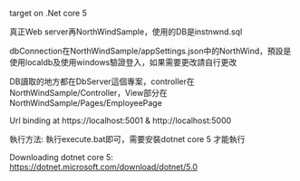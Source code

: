 target on .Net core 5

真正Web server再NorthWindSample，使用的DB是instnwnd.sql

dbConnection在NorthWindSample/appSettings.json中的NorthWind，預設是使用localdb及使用windows驗證登入，如果需要更改請自行更改

DB讀取的地方都在DbServer這個專案，controller在NorthWindSample/Controller，View部分在NorthWindSample/Pages/EmployeePage

Url binding at https://localhost:5001 & http://localhost:5000

執行方法: 執行execute.bat即可，需要安裝dotnet core 5 才能執行

Downloading dotnet core 5: https://dotnet.microsoft.com/download/dotnet/5.0